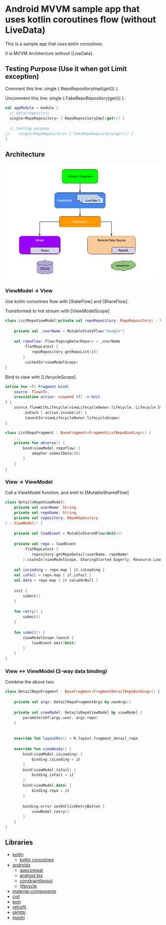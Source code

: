 # Android MVVM sample app that uses kotlin coroutines flow (without LiveData)

This is a sample app that uses kotlin coroutines.

It is MVVM Architecture without [LiveData].

## Testing Purpose (Use it when got Limit exception)

Comment this line: single<RepoRepository> { RepoRepositoryImpl(get()) }.

Uncomment this line: single<RepoRepository> { FakeRepoRepository(get()) }.
```kotlin
val appModule = module {
  // data/repository
  single<RepoRepository> { RepoRepositoryImpl(get()) }

  // testing purpose
//    single<RepoRepository> { FakeRepoRepository(get()) }
}
```

## Architecture

<img src="images/mvvm.png" width="500px" />

### ViewModel -> View

Use kotlin coroutines flow with [StateFlow] and [ShareFlow].

Transformed to hot stream with [ViewModelScope]

```kotlin
class ListRepoViewModel(private val repoRepository: RepoRepository) : ViewModel() {

    private val _userName = MutableStateFlow("Google")

    val repoFlow: Flow<PagingData<Repo>> = _userName
        .flatMapLatest {
            repoRepository.getRepoList(it)
        }
        .cachedIn(viewModelScope)
}
```

Bind to view with [LifecycleScope].

```kotlin
inline fun <T> Fragment.bind(
    source: Flow<T>,
    crossinline action: suspend (T) -> Unit
) {
    source.flowWithLifecycle(viewLifecycleOwner.lifecycle, Lifecycle.State.STARTED)
        .onEach { action.invoke(it) }
        .launchIn(viewLifecycleOwner.lifecycleScope)
}
```

```kotlin
class ListRepoFragment : BaseFragment<FragmentListRepoBinding>() {
    ...
    private fun observe() {
        bind(viewModel.repoFlow) {
            adapter.submitData(it)
        }
    }
}
```

### View -> ViewModel

Call a ViewModel function, and emit to [MutableSharedFlow]

```kotlin
class DetailsRepoViewModel(
    private val userName: String,
    private val repoName: String,
    private val repository: RepoRepository
) : ViewModel() {

    private val loadEvent = MutableSharedFlow<Unit>()

    private val repo = loadEvent
        .flatMapLatest {
            repository.getRepoDetail(userName, repoName)
        }.stateIn(viewModelScope, SharingStarted.Eagerly, Resource.Loading)

    val isLoading = repo.map { it.isLoading }
    val isFail = repo.map { it.isFail }
    val data = repo.map { it.valueOrNull }

    init {
        submit()
    }

    fun retry() {
        submit()
    }

    fun submit() {
        viewModelScope.launch {
            loadEvent.emit(Unit)
        }
    }
}
```

### View <-> ViewModel (2-way data binding)

Combine the above two.

```kotlin
class DetailRepoFragment : BaseFragment<FragmentDetailRepoBinding>() {

    private val args: DetailRepoFragmentArgs by navArgs()

    private val viewModel: DetailsRepoViewModel by viewModel {
        parametersOf(args.user, args.repo)
    }


    override fun layoutRsc() = R.layout.fragment_detail_repo

    override fun viewReady() {
        bind(viewModel.isLoading) {
            binding.isLoading = it
        }
        bind(viewModel.isFail) {
            binding.isFail = it
        }
        bind(viewModel.data) {
            binding.repo = it
        }

        binding.error.setOnClickRetryButton {
            viewModel.retry()
        }
    }
}
```

## Libraries

* [kotlin](https://kotlinlang.org/)
    * [kotlin coroutines](https://github.com/Kotlin/kotlinx.coroutines)
* [androidx](https://developer.android.com/jetpack/androidx)
    * [appcompat](https://developer.android.com/jetpack/androidx/releases/appcompat)
    * [android ktx](https://developer.android.com/kotlin/ktx)
    * [constraintlayout](https://developer.android.com/reference/android/support/constraint/ConstraintLayout)
    * [lifecycle](https://developer.android.com/jetpack/androidx/releases/lifecycle)
* [material-components](https://github.com/material-components/material-components-android)
* [coil](https://github.com/coil-kt/coil)
* [koin](https://github.com/InsertKoinIO/koin)
* [retrofit](https://github.com/square/retrofit)
* [okhttp](https://github.com/square/okhttp)
* [moshi](https://github.com/square/moshi)
